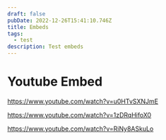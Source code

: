 ```yaml
---
draft: false
pubDate: 2022-12-26T15:41:10.746Z
title: Embeds
tags:
  - test
description: Test embeds
---
```


# Youtube Embed

https://www.youtube.com/watch?v=u0HTvSXNJmE

https://www.youtube.com/watch?v=1zDRqHifoX0

https://www.youtube.com/watch?v=RiNy8ASkuLo